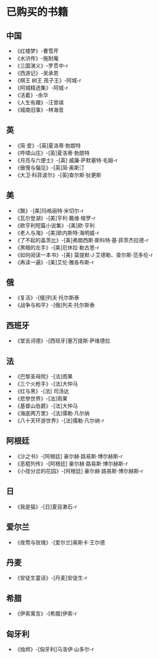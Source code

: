 # 已购买的书籍
## 中国
- 《红楼梦》-曹雪芹
- 《水浒传》-施耐庵
- 《三国演义》-罗贯中-r
- 《西游记》-吴承恩
- 《棋王 树王 孩子王》-阿城-r
- 《阿城精选集》-阿城-r
- 《活着》-余华
- 《人生有趣》-汪曾祺
- 《城南旧事》-林海音

## 英
- 《简·爱》-[英]夏洛蒂·勃朗特
- 《呼啸山庄》-[英]夏洛蒂·勃朗特
- 《月亮与六便士》-[英] 威廉·萨默塞特·毛姆-r
- 《傲慢与偏见》-[英]简·奥斯汀
- 《大卫·科菲波尔》-[英]查尔斯·狄更斯

## 美
- 《飘》-[美]玛格丽特·米切尔-r
- 《瓦尔登湖》-[美]亨利·戴维·梭罗-r
- 《欧亨利短篇小说集》-[美]欧·亨利
- 《老人与海》-[美]欧内斯特·海明威-r
- 《了不起的盖茨比》-[美]弗朗西斯·斯科特·基·菲茨杰拉德-r
- 《黑暗的左手》-[美]厄休拉·勒古恩-r
- 《如何阅读一本书》-[美] 莫提默·J·艾德勒、查尔斯·范多伦-r
- 《再读一遍》-[美]艾伦·雅各布斯-r

## 俄
- 《复活》-[俄]列夫·托尔斯泰
- 《战争与和平》-[俄]列夫·托尔斯泰

## 西班牙
- 《堂吉诃德》-[西班牙]塞万提斯·萨维德拉

## 法
- 《巴黎圣母院》-[法]雨果
- 《三个火枪手》-[法]大仲马
- 《红与黑》-[法] 司汤达
- 《悲惨世界》-[法]雨果
- 《基督山伯爵》-[法]大仲马
- 《海底两万里》-[法]儒勒·凡尔纳
- 《八十天环游世界》-[法]儒勒·凡尔纳-r

## 阿根廷
- 《沙之书》-[阿根廷] 豪尔赫·路易斯·博尔赫斯-r
- 《恶棍列传》-[阿根廷] 豪尔赫·路易斯·博尔赫斯-r
- 《小径分岔的花园》-[阿根廷] 豪尔赫·路易斯·博尔赫斯-r

## 日
- 《我是猫》-[日]夏目漱石-r

## 爱尔兰
- 《夜莺与玫瑰》-[爱尔兰]奥斯卡·王尔德

## 丹麦
- 《安徒生童话》-[丹麦]安徒生-r

## 希腊
- 《伊索寓言》-[希腊]伊索-r

## 匈牙利
- 《烛烬》-[匈牙利]马洛伊·山多尔-r

